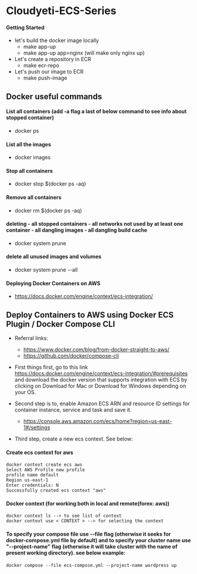 # Cloudyeti-ECS-Series

#### Getting Started
  * let's build the docker image locally
    * make app-up
    * make app-up app=nginx  (will make only nginx up)
  * Let's create a repository in ECR
    * make ecr-repo
  * Let's push our image to ECR
    * make push-image


## Docker useful commands

#### List all containers (add -a flag a last of below command to see info about stopped container)
  * docker ps

#### List all the images
  * docker images

#### Stop all containers
  * docker stop $(docker ps -aq)

#### Remove all containers
  * docker rm $(docker ps -aq)

#### deleting - all stopped containers - all networks not used by at least one container - all dangling images - all dangling build cache
  * docker system prune

#### delete all unused images and volumes
  * docker system prune --all


#### Deploying Docker Containers on AWS
  * https://docs.docker.com/engine/context/ecs-integration/

## Deploy Containers to AWS using Docker ECS Plugin / Docker Compose CLI
  * Referral links: 
    * https://www.docker.com/blog/from-docker-straight-to-aws/
    * https://github.com/docker/compose-cli

  * First things first, go to this link https://docs.docker.com/engine/context/ecs-integration/#prerequisites and download the docker version that supports integration with ECS by clicking on Download for Mac or Download for Windows depending on your OS.
  * Second step is to, enable Amazon ECS ARN and resource ID settings for container instance, service and task and save it.
    * https://console.aws.amazon.com/ecs/home?region=us-east-1#/settings
  * Third step, create a new ecs context. See below:

#### Create ecs context for aws
```
docker context create ecs aws
Select AWS Profile new profile
profile name default
Region us-east-1
Enter credentials: N
Successfully created ecs context "aws"
```
#### Docker context (for working both in local and remote(forex: aws))
```
docker context ls --> to see list of context
docker context use < CONTEXT > --> for selecting the context
```
#### To specify your compose file use --file flag (otherwise it seeks for docker-compose.yml file by default) and to specify your cluster name use "--project-name" flag (otherwise it will take cluster with the name of present working directory). see below example:
```
docker compose --file ecs-compose.yml --project-name wordpress up
```
